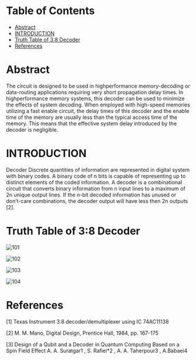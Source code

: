 # Table of Contents
- [Abstract](Abstract)
- [INTRODUCTION](INTRODUCTION)
- [Truth Table of 3:8 Decoder](Truth)
- [References](References)

# Abstract
The circuit is designed to be used in highperformance memory-decoding or data-routing applications
requiring very short propagation delay times. In highperformance memory systems, this decoder can be used to
minimize the effects of system decoding. When employed with
high-speed memories utilizing a fast enable circuit, the delay
times of this decoder and the enable time of the memory are
usually less than the typical access time of the memory. This
means that the effective system delay introduced by the
decoder is negligible.

# INTRODUCTION
Decoder Discrete quantities of information are represented
in digital system with binary codes. A binary code of n bits
is capable of representing up to distinct elements of the
coded information. A decoder is a combinational circuit that
converts binary information from n input lines to a
maximum of 2n unique output lines. If the n-bit decoded
information has unused or don’t-care combinations, the
decoder output will have less then 2n outputs [2].

# Truth Table of 3:8 Decoder

![101](https://user-images.githubusercontent.com/93362259/155751585-1ad89136-ab36-4b8d-ae58-d610419d0975.png)

![102](https://user-images.githubusercontent.com/93362259/155751582-e8238c20-ee2a-4184-b423-3f432df9923e.png)

![103](https://user-images.githubusercontent.com/93362259/155751577-ca200524-2b6c-4fad-99ba-d2908e32eb07.png)

![104](https://user-images.githubusercontent.com/93362259/155751569-07f93cb5-ecd1-4e8a-b58a-3dd9cfcc8d62.png)

# References
[1] Texas Instrument 3:8 decoder/demultiplexer using IC 74AC11138

[2] M. M. Mano, Digital Design, Prentice Hall, 1984, pp. 167-175

[3] Design of a Qubit and a Decoder in Quantum Computing Based on a
Spin Field Effect A. A. Suratgar1 , S. Rafiei*2 , A. A. Taherpour3 ,
A.Babaei4


